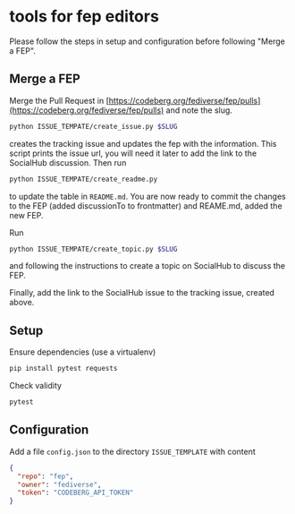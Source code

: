 # tools for fep editors

Please follow the steps in setup and configuration before following "Merge a FEP".

## Merge a FEP

Merge the Pull Request in [https://codeberg.org/fediverse/fep/pulls](https://codeberg.org/fediverse/fep/pulls)
and note the slug.

```bash
python ISSUE_TEMPATE/create_issue.py $SLUG
```

creates the tracking issue and updates the fep with the information. 
This script prints the issue url, you will need it later to add the
link to the SocialHub discussion. Then run

```bash
python ISSUE_TEMPATE/create_readme.py
```

to update the table in `README.md`. You are now ready to commit the
changes to the FEP (added discussionTo to frontmatter) and REAME.md,
added the new FEP.

Run

```bash
python ISSUE_TEMPATE/create_topic.py $SLUG
```

and following the instructions to create a topic on SocialHub to discuss
the FEP.

Finally, add the link to the SocialHub issue to the tracking issue, created above.

## Setup

Ensure dependencies (use a virtualenv)

```bash
pip install pytest requests
```

Check validity

```bash
pytest
```

## Configuration

Add a file `config.json` to the directory `ISSUE_TEMPLATE` with content

```json
{
  "repo": "fep",
  "owner": "fediverse",
  "token": "CODEBERG_API_TOKEN"
}

```
